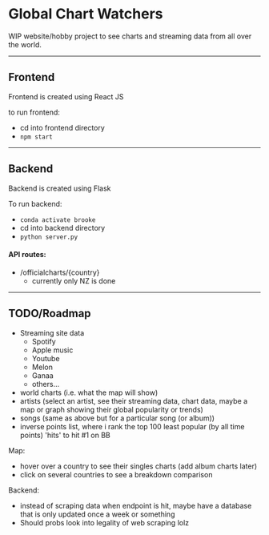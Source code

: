 # Global Chart Watchers

WIP website/hobby project to see charts and streaming data from all over the world.

---- 
## Frontend
Frontend is created using React JS

to run frontend:
- cd into frontend directory
- `npm start`

---

## Backend
Backend is created using Flask

To run backend:
- `conda activate brooke`
- cd into backend directory
- `python server.py`

#### API routes:
- /officialcharts/{country}
    - currently only NZ is done
---

## TODO/Roadmap

- Streaming site data
    - Spotify
    - Apple music
    - Youtube
    - Melon
    - Ganaa
    - others...
- world charts (i.e. what the map will show)
- artists (select an artist, see their streaming data, chart data, maybe a map or graph showing their global popularity or trends)
- songs (same as above but for a particular song (or album))
- inverse points list, where i rank the top 100 least popular (by all time points) 'hits' to hit #1 on BB

Map:
- hover over a country to see their singles charts (add album charts later)
- click on several countries to see a breakdown comparison

Backend: 
- instead of scraping data when endpoint is hit, maybe have a database that is only updated once a week or something
- Should probs look into legality of web scraping lolz